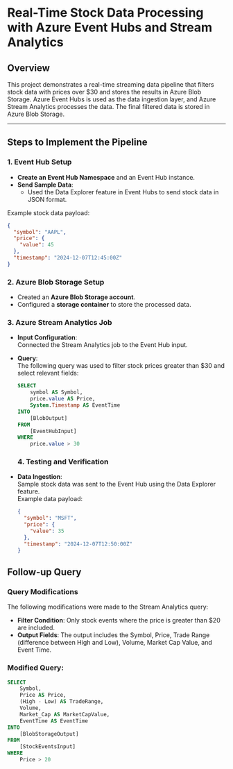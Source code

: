 # Real-Time Stock Data Processing with Azure Event Hubs and Stream Analytics

## Overview
This project demonstrates a real-time streaming data pipeline that filters stock data with prices over $30 and stores the results in Azure Blob Storage. Azure Event Hubs is used as the data ingestion layer, and Azure Stream Analytics processes the data. The final filtered data is stored in Azure Blob Storage.

---

## Steps to Implement the Pipeline

### 1. Event Hub Setup
- **Create an Event Hub Namespace** and an Event Hub instance.
- **Send Sample Data**:
  - Used the Data Explorer feature in Event Hubs to send stock data in JSON format.

Example stock data payload:
```json
{
  "symbol": "AAPL",
  "price": {
    "value": 45
  },
  "timestamp": "2024-12-07T12:45:00Z"
}
```

### 2. Azure Blob Storage Setup
- Created an **Azure Blob Storage account**.
- Configured a **storage container** to store the processed data.

### 3. Azure Stream Analytics Job
- **Input Configuration**:  
  Connected the Stream Analytics job to the Event Hub input.

- **Query**:  
  The following query was used to filter stock prices greater than $30 and select relevant fields:
  ```sql
  SELECT
      symbol AS Symbol,
      price.value AS Price,
      System.Timestamp AS EventTime
  INTO
      [BlobOutput]
  FROM
      [EventHubInput]
  WHERE 
      price.value > 30
  ```
  ### 4. Testing and Verification
- **Data Ingestion**:  
  Sample stock data was sent to the Event Hub using the Data Explorer feature.  
  Example data payload:
  ```json
  {
    "symbol": "MSFT",
    "price": {
      "value": 35
    },
    "timestamp": "2024-12-07T12:50:00Z"
  }

## Follow-up Query

### Query Modifications
The following modifications were made to the Stream Analytics query:
- **Filter Condition**: Only stock events where the price is greater than $20 are included.
- **Output Fields**: The output includes the Symbol, Price, Trade Range (difference between High and Low), Volume, Market Cap Value, and Event Time.

### Modified Query:
```sql
SELECT 
    Symbol,
    Price AS Price,
    (High - Low) AS TradeRange,
    Volume,
    Market_Cap AS MarketCapValue,
    EventTime AS EventTime
INTO 
    [BlobStorageOutput]
FROM 
    [StockEventsInput]
WHERE 
    Price > 20



 


 
 

 

 

